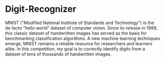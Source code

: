 # Digit-Recognizer
MNIST ("Modified National Institute of Standards and Technology") is the de facto “hello world” dataset of computer vision. Since its release in 1999, this classic dataset of handwritten images has served as the basis for benchmarking classification algorithms. A new machine learning techniques emerge, MNIST remains a reliable resource for researchers and learners alike. In this competition, my goal is to correctly identify digits from a dataset of tens of thousands of handwritten images.
